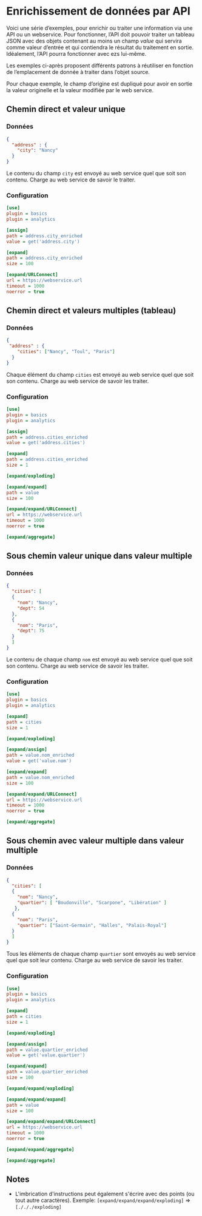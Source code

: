 # Enrichissement de données par API

Voici une série d’exemples, pour enrichir ou traiter une information via une API ou un webservice. Pour fonctionner, l’API doit pouvoir traiter un tableau JSON avec des objets contenant au moins un champ  *value* qui servira comme valeur d’entrée et qui contiendra le résultat du traitement en sortie. Idéalement, l’API pourra fonctionner avec ezs lui-même.

Les exemples ci-après proposent différents patrons à réutiliser en fonction de l’emplacement de donnée à traiter dans l’objet source.

Pour chaque exemple, le champ d’origine est dupliqué pour avoir en sortie la valeur originelle et la valeur modifiée par le web service.

## Chemin direct et valeur unique

### Données

```json
{ 
  "address" : {
    "city": "Nancy"
  }
}
```

Le contenu du champ `city` est envoyé au web service quel que soit son contenu. Charge au web service de savoir le traiter.

### Configuration

```ini
[use]
plugin = basics
plugin = analytics

[assign]
path = address.city_enriched
value = get('address.city')

[expand]
path = address.city_enriched
size = 100

[expand/URLConnect]
url = https://webservice.url
timeout = 1000
noerror = true
```

## Chemin direct et valeurs multiples (tableau)

### Données

```json
{
 "address" : {
    "cities": ["Nancy", "Toul", "Paris"]
  }
}
```

Chaque élément du champ `cities` est envoyé au web service quel que soit son
contenu. Charge au web service de savoir les traiter.

### Configuration

```ini
[use]
plugin = basics
plugin = analytics

[assign]
path = address.cities_enriched
value = get('address.cities')

[expand]
path = address.cities_enriched
size = 1

[expand/exploding]

[expand/expand]
path = value
size = 100

[expand/expand/URLConnect]
url = https://webservice.url
timeout = 1000
noerror = true

[expand/aggregate]
```

## Sous chemin valeur unique dans valeur multiple

### Données

```json
{ 
  "cities": [
  { 
    "nom": "Nancy", 
    "dept": 54 
  },
  { 
    "nom": "Paris", 
    "dept": 75 
  }
  ]
}
```

Le contenu de chaque champ `nom` est envoyé au web service quel que soit son
contenu. Charge au web service de savoir les traiter.

### Configuration

```ini
[use]
plugin = basics
plugin = analytics

[expand]
path = cities
size = 1

[expand/exploding]

[expand/assign]
path = value.nom_enriched
value = get('value.nom')

[expand/expand]
path = value.nom_enriched
size = 100

[expand/expand/URLConnect]
url = https://webservice.url
timeout = 1000
noerror = true

[expand/aggregate]
```

## Sous chemin avec valeur multiple dans valeur multiple

### Données

```json
{ 
  "cities": [
  { 
    "nom": "Nancy",
    "quartier": [ "Boudonville", "Scarpone", "Libération" ]
   },
  { 
    "nom": "Paris",
    "quartier": ["Saint-Germain", "Halles", "Palais-Royal"]
  }
  ]
}
```

Tous les éléments de chaque champ `quartier` sont envoyés au web service quel
que soit leur contenu. Charge au web service de savoir les traiter.

### Configuration

```ini
[use]
plugin = basics
plugin = analytics

[expand]
path = cities
size = 1

[expand/exploding]

[expand/assign]
path = value.quartier_enriched
value = get('value.quartier')

[expand/expand]
path = value.quartier_enriched
size = 100

[expand/expand/exploding]

[expand/expand/expand]
path = value
size = 100

[expand/expand/expand/URLConnect]
url = https://webservice.url
timeout = 1000
noerror = true

[expand/expand/aggregate]

[expand/aggregate]
```

## Notes

- L'imbrication d'instructions peut également s'écrire avec des points (ou tout
  autre caractères). Exemple: `[expand/expand/expand/exploding]` =\>
  `[./././exploding]`
